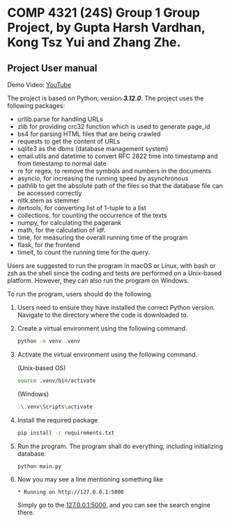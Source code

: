 # COMP 4321 (24S) Group 1 Group Project, by Gupta Harsh Vardhan, Kong Tsz Yui and Zhang Zhe.

## Project User manual

Demo Video: [YouTube](https://www.youtube.com/watch?v=zf9KNITW1DY)

The project is based on Python, version ***3.12.0***. The project uses the following packages:

- urllib.parse for handling URLs
- zlib for providing crc32 function which is used to generate page_id
- bs4 for parsing HTML files that are being crawled
- requests to get the content of URLs
- sqlite3 as the dbms (database management system)
- email.utils and datetime to convert RFC 2822 time into timestamp and from timestamp to normal date
- re for regex, to remove the symbols and numbers in the documents
- asyncio, for increasing the running speed by asynchronous
- pathlib to get the absolute path of the files so that the database file can be accessed correctly
- nltk.stem as stemmer
- itertools, for converting list of 1-tuple to a list
- collections, for counting the occurrence of the texts
- numpy, for calculating the pagerank
- math, for the calculation of idf.
- time, for measuring the overall running time of the program
- flask, for the frontend
- timeit, to count the running time for the query. 

Users are suggested to run the program in macOS or Linux, with bash or zsh as the shell since the coding and tests are performed on a Unix-based platform. However, they can also run the program on Windows.

To run the program, users should do the following. 

1. Users need to ensure they have installed the correct Python version. Navigate to the directory where the code is downloaded to.

2. Create a virtual environment using the following command. 

    ```bash
    python -m venv .venv
    ```

3. Activate the virtual environment using the following command.

    (Unix-based OS)
    ```bash
    source .venv/bin/activate
    ```

    (Windows)
    ```bash
    .\.venv\Scripts\activate
    ```
    
    
4. Install the required package

    ```bash
    pip install -r requirements.txt
    ```

5. Run the program. The program shall do everything, including initializing database.

    ```bash
    python main.py
    ```
   
6. Now you may see a line mentioning something like
   
   ```
   * Running on http://127.0.0.1:5000
   ```
   
   Simply go to the [127.0.0.1:5000](127.0.0.1:5000), and you can see the search engine there. 

